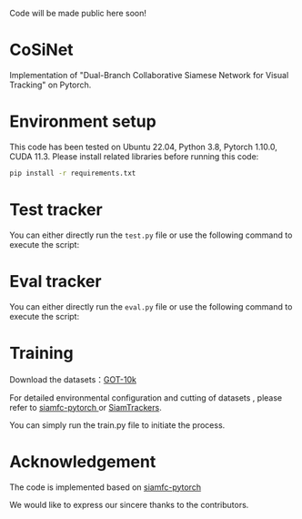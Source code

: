 Code will be made public here soon!

# CoSiNet
Implementation of "Dual-Branch Collaborative Siamese Network for Visual Tracking" on Pytorch. 

#  Environment setup
This code has been tested on Ubuntu 22.04, Python 3.8, Pytorch 1.10.0, CUDA 11.3. Please install related libraries before running this code:
```bash
pip install -r requirements.txt
```

# Test tracker
You can either directly run the `test.py` file or use the following command to execute the script:


# Eval tracker
You can either directly run the `eval.py` file or use the following command to execute the script:


# Training
Download the datasets：[GOT-10k](http://got-10k.aitestunion.com/downloads)

For detailed environmental configuration and cutting of datasets , please refer to [siamfc-pytorch
](https://github.com/huanglianghua/siamfc-pytorch) or [SiamTrackers](https://github.com/HonglinChu/SiamTrackers).

You can simply run the train.py file to initiate the process.

# Acknowledgement
The code is implemented based on [siamfc-pytorch](https://github.com/huanglianghua/siamfc-pytorch)

We would like to express our sincere thanks to the contributors.

